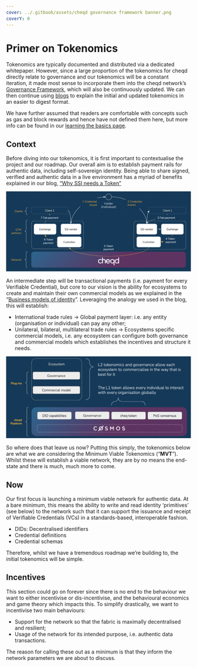 ```yaml
---
cover: ../.gitbook/assets/cheqd governance framework banner.png
coverY: 0
---
```


# Primer on Tokenomics

Tokenomics are typically documented and distributed via a dedicated whitepaper. However, since a large proportion of the tokenomics for cheqd directly relate to governance and our tokenomics will be a constant iteration, it made most sense to incorporate them into the cheqd network’s [Governance Framework](https://docs.cheqd.io/governance/), which will also be continuously updated. We can then continue using [blogs](https://blog.cheqd.io) to explain the initial and updated tokenomics in an easier to digest format.

We have further assumed that readers are comfortable with concepts such as gas and block rewards and hence have not defined them here, but more info can be found in our [learning the basics page](https://docs.cheqd.io/governance/contributing/learning-the-basics). 

## Context <a href="3ef2" id="3ef2"></a>

Before diving into our tokenomics, it is first important to contextualise the project and our roadmap. Our overall aim is to establish payment rails for authentic data, including self-sovereign identity. Being able to share signed, verified and authentic data in a live environment has a myriad of benefits explained in our blog, [“Why SSI needs a Token”](https://blog.cheqd.io/why-self-sovereign-identity-needs-a-token-46e43dada01d)

![End-to-end payments where end clients do not need to worry about tokens / crypto](<../.gitbook/assets/cheqd end to end payments flow.png>)

An intermediate step will be transactional payments (i.e. payment for every Verifiable Credential), but core to our vision is the ability for ecosystems to create and maintain their own commercial models as we explained in the “[Business models of identity](https://blog.cheqd.io/the-business-models-of-identity-bb3336773727)”. Leveraging the analogy we used in the blog, this will establish:

* International trade rules -> Global payment layer: i.e. any entity (organisation or individual) can pay any other;
* Unilateral, bilateral, multilateral trade rules -> Ecosystems specific commercial models, i.e. any ecosystem can configure both governance and commercial models which establishes the incentives and structure it needs.

![cheqd’s transactional and ecosystem specific layers, allowing for anyone to interact with anyone, but also each ecosystem to set its own incentives](<../.gitbook/assets/cheqd tokenomic layers.png>)

So where does that leave us now? Putting this simply, the tokenomics below are what we are considering the Minimum Viable Tokenomics (“**MVT**”). Whilst these will establish a viable network, they are by no means the end-state and there is much, much more to come.

## Now <a href="b9ce" id="b9ce"></a>

Our first focus is launching a minimum viable network for authentic data. At a bare minimum, this means the ability to write and read identity ‘primitives’ (see below) to the network such that it can support the issuance and receipt of Verifiable Credentials (VCs) in a standards-based, interoperable fashion.

* DIDs: Decentralised identifiers
* Credential definitions
* Credential schemas

Therefore, whilst we have a tremendous roadmap we’re building to, the initial tokenomics will be simple.

## Incentives <a href="edf2" id="edf2"></a>

This section could go on forever since there is no end to the behaviour we want to either incentivise or dis-incentivise, and the behavioural economics and game theory which impacts this. To simplify drastically, we want to incentivise two main behaviours:

* Support for the network so that the fabric is maximally decentralised and resilient;
* Usage of the network for its intended purpose, i.e. authentic data transactions.

The reason for calling these out as a minimum is that they inform the network parameters we are about to discuss.
